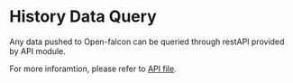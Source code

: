 <!-- toc -->

# History Data Query

Any data pushed to Open-falcon can be queried through restAPI provided by API module.

For more inforamtion, please refer to [API file](http://open-falcon.com/falcon-plus/#/graph_histroy).
